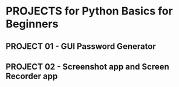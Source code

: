 # PROJECTS for Python Basics for Beginners

## PROJECT 01 - GUI Password Generator

## PROJECT 02 - Screenshot app and Screen Recorder app
